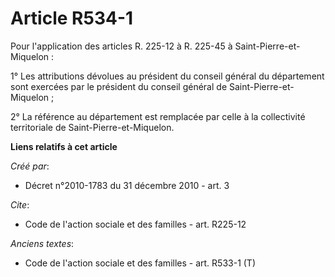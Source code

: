# Article R534-1

Pour l'application des articles R. 225-12 à R. 225-45 à Saint-Pierre-et-Miquelon : 

1° Les attributions dévolues au président du conseil général du département sont exercées par le président du conseil général
de Saint-Pierre-et-Miquelon ; 

2° La référence au département est remplacée par celle à la collectivité territoriale de Saint-Pierre-et-Miquelon.

**Liens relatifs à cet article**

_Créé par_:

  - Décret n°2010-1783 du 31 décembre 2010 - art. 3

_Cite_:

  - Code de l'action sociale et des familles - art. R225-12

_Anciens textes_:

  - Code de l'action sociale et des familles - art. R533-1 (T)
